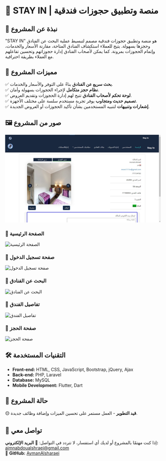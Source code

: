# 🏨 STAY IN | منصة وتطبيق حجوزات فندقية

## 📌 نبذة عن المشروع
"STAY IN" هو منصة وتطبيق حجوزات فندقية مصمم لتبسيط عملية البحث عن الفنادق وحجزها بسهولة. يتيح للعملاء استكشاف الفنادق المتاحة، مقارنة الأسعار والخدمات، وإتمام الحجوزات بمرونة. كما يمكن لأصحاب الفنادق إدارة حجوزاتهم وتحسين تفاعلهم مع العملاء بطريقة احترافية.

## 🎯 مميزات المشروع
✅ **بحث سريع عن الفنادق** بناءً على التوفر والأسعار والخدمات.  
✅ **نظام حجز متكامل** لإجراء الحجوزات بسهولة وأمان.  
✅ **لوحة تحكم لأصحاب الفنادق** تتيح لهم إدارة الحجوزات وتقديم العروض.  
✅ **تصميم حديث ومتجاوب** يوفر تجربة مستخدم سلسة على مختلف الأجهزة.  
✅ **إشعارات وتنبيهات** لتنبيه المستخدمين بشأن تأكيد الحجوزات أو العروض الجديدة.  

## 🖼️ صور من المشروع
   <img src="https://github.com/AymanAlsharaei/STAY-IN/blob/main/Screenshot2023-11-08_061155.jpg" class="col"  >

### 🔹 الصفحة الرئيسية
![الصفحة الرئيسية](https://raw.githubusercontent.com/AymanAlsharaei/STAY-IN/main/images/Screenshot-2023-11-08-061155.jpg)

### 🔹 صفحة تسجيل الدخول
![صفحة تسجيل الدخول](https://raw.githubusercontent.com/AymanAlsharaei/STAY-IN/main/images/Screenshot-2023-11-08-061321.jpg)

### 🔹 البحث عن الفنادق
![البحث عن الفنادق](https://raw.githubusercontent.com/AymanAlsharaei/STAY-IN/main/images/Screenshot-2023-11-08-072647.jpg)

### 🔹 تفاصيل الفندق
![تفاصيل الفندق](https://raw.githubusercontent.com/AymanAlsharaei/STAY-IN/main/images/Screenshot-2023-11-09-014838.jpg)

### 🔹 صفحة الحجز
![صفحة الحجز](https://raw.githubusercontent.com/AymanAlsharaei/STAY-IN/main/Screenshot-2023-11-09-023230.jpg)

## 🛠️ التقنيات المستخدمة
- **Front-end:** HTML, CSS, JavaScript, Bootstrap, jQuery, Ajax
- **Back-end:** PHP, Laravel
- **Database:** MySQL
- **Mobile Development:** Flutter, Dart

## 🚀 حالة المشروع
🟡 **قيد التطوير** - العمل مستمر على تحسين الميزات وإضافة وظائف جديدة.

## 📩 تواصل معي
إذا كنت مهتمًا بالمشروع أو لديك أي استفسار، لا تتردد في التواصل:
📧 **البريد الإلكتروني:** [aimnabdoualshraei@gmail.com](mailto:aimnabdoualshraei@gmail.com)  
🔗 **GitHub:** [AymanAlsharaei](https://github.com/AymanAlsharaei)
